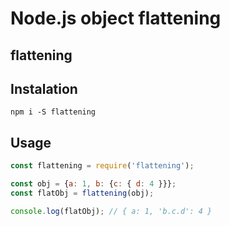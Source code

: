 # Node.js object flattening

## flattening

## Instalation

`npm i -S flattening`

## Usage

```javascript
const flattening = require('flattening');

const obj = {a: 1, b: {c: { d: 4 }}};
const flatObj = flattening(obj);

console.log(flatObj); // { a: 1, 'b.c.d': 4 }
```
